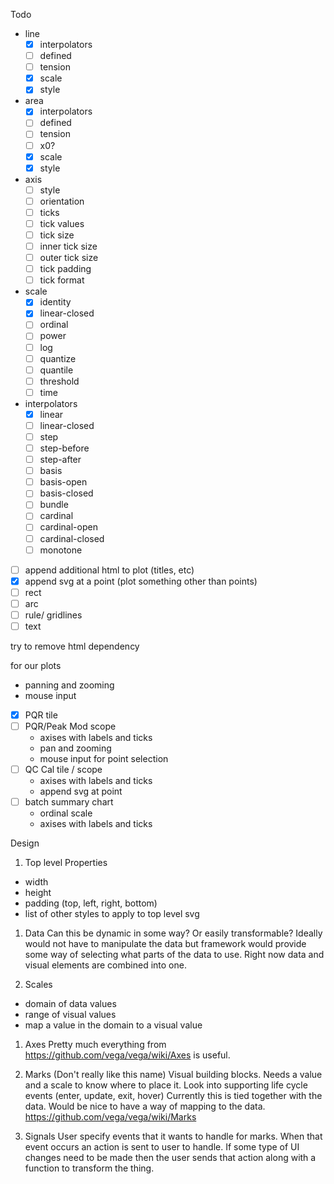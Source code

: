 Todo
- line
  - [x] interpolators
  - [ ] defined
  - [ ] tension
  - [x] scale
  - [x] style
- area  
  - [x] interpolators
  - [ ] defined
  - [ ] tension
  - [ ] x0?
  - [x] scale
  - [x] style
- axis
  - [ ] style
  - [ ] orientation
  - [ ] ticks
  - [ ] tick values
  - [ ] tick size
  - [ ] inner tick size
  - [ ] outer tick size
  - [ ] tick padding  
  - [ ] tick format  
- scale
  - [x] identity
  - [x] linear-closed
  - [ ] ordinal
  - [ ] power
  - [ ] log
  - [ ] quantize
  - [ ] quantile
  - [ ] threshold
  - [ ] time
- interpolators
  - [x] linear
  - [ ] linear-closed
  - [ ] step
  - [ ] step-before
  - [ ] step-after
  - [ ] basis
  - [ ] basis-open
  - [ ] basis-closed
  - [ ] bundle
  - [ ] cardinal
  - [ ] cardinal-open
  - [ ] cardinal-closed
  - [ ] monotone
- [ ] append additional html to plot (titles, etc)
- [x] append svg at a point (plot something other than points)
- [ ] rect
- [ ] arc
- [ ] rule/ gridlines
- [ ] text

try to remove html dependency

for our plots
- panning and zooming
- mouse input

- [x] PQR tile
- [ ] PQR/Peak Mod scope
  - axises with labels and ticks
  - pan and zooming
  - mouse input for point selection
- [ ] QC Cal tile / scope
  - axises with labels and ticks
  - append svg at point
- [ ] batch summary chart
  - ordinal scale
  - axises with labels and ticks



Design

1. Top level Properties
  - width
  - height
  - padding (top, left, right, bottom)
  - list of other styles to apply to top level svg

1. Data
  Can this be dynamic in some way? Or easily transformable? Ideally would not have to manipulate the data but framework would provide some way of selecting what parts of the data to use. Right now data and visual elements are combined into one.

1. Scales
  - domain of data values
  - range of visual values
  - map a value in the domain to a visual value

1. Axes
  Pretty much everything from https://github.com/vega/vega/wiki/Axes is useful.

1. Marks (Don't really like this name)
  Visual building blocks. Needs a value and a scale to know where to place it. Look into supporting life cycle events (enter, update, exit, hover) Currently this is tied together with the data. Would be nice to have a way of mapping to the data.  https://github.com/vega/vega/wiki/Marks

1. Signals
  User specify events that it wants to handle for marks. When that event occurs
  an action is sent to user to handle. If some type of UI changes need to be made
  then the user sends that action along with a function to transform the thing.
